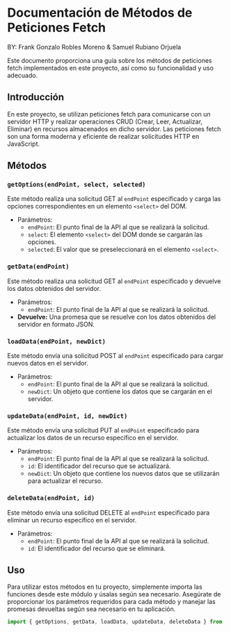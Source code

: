 # Documentación de Métodos de Peticiones Fetch
BY: Frank Gonzalo Robles Moreno & Samuel Rubiano Orjuela

Este documento proporciona una guía sobre los métodos de peticiones fetch implementados en este proyecto, así como su funcionalidad y uso adecuado.

## Introducción

En este proyecto, se utilizan peticiones fetch para comunicarse con un servidor HTTP y realizar operaciones CRUD (Crear, Leer, Actualizar, Eliminar) en recursos almacenados en dicho servidor. Las peticiones fetch son una forma moderna y eficiente de realizar solicitudes HTTP en JavaScript.

## Métodos

### `getOptions(endPoint, select, selected)`

Este método realiza una solicitud GET al `endPoint` especificado y carga las opciones correspondientes en un elemento `<select>` del DOM.

- Parámetros:
  - `endPoint`: El punto final de la API al que se realizará la solicitud.
  - `select`: El elemento `<select>` del DOM donde se cargarán las opciones.
  - `selected`: El valor que se preseleccionará en el elemento `<select>`.

### `getData(endPoint)`

Este método realiza una solicitud GET al `endPoint` especificado y devuelve los datos obtenidos del servidor.

- Parámetros:
  - `endPoint`: El punto final de la API al que se realizará la solicitud.
- **Devuelve:** Una promesa que se resuelve con los datos obtenidos del servidor en formato JSON.

### `loadData(endPoint, newDict)`

Este método envía una solicitud POST al `endPoint` especificado para cargar nuevos datos en el servidor.

- Parámetros:
  - `endPoint`: El punto final de la API al que se realizará la solicitud.
  - `newDict`: Un objeto que contiene los datos que se cargarán en el servidor.

### `updateData(endPoint, id, newDict)`

Este método envía una solicitud PUT al `endPoint` especificado para actualizar los datos de un recurso específico en el servidor.

- Parámetros:
  - `endPoint`: El punto final de la API al que se realizará la solicitud.
  - `id`: El identificador del recurso que se actualizará.
  - `newDict`: Un objeto que contiene los nuevos datos que se utilizarán para actualizar el recurso.

### `deleteData(endPoint, id)`

Este método envía una solicitud DELETE al `endPoint` especificado para eliminar un recurso específico en el servidor.

- Parámetros:
  - `endPoint`: El punto final de la API al que se realizará la solicitud.
  - `id`: El identificador del recurso que se eliminará.

## Uso

Para utilizar estos métodos en tu proyecto, simplemente importa las funciones desde este módulo y úsalas según sea necesario. Asegúrate de proporcionar los parámetros requeridos para cada método y manejar las promesas devueltas según sea necesario en tu aplicación.

```js
import { getOptions, getData, loadData, updateData, deleteData } from './api.js';
```
